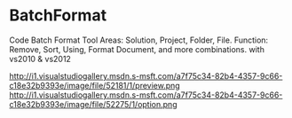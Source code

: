 BatchFormat
===========

Code Batch Format Tool Areas: Solution, Project, Folder, File. Function: Remove, Sort, Using, Format Document, and more combinations. with vs2010 &amp; vs2012

http://i1.visualstudiogallery.msdn.s-msft.com/a7f75c34-82b4-4357-9c66-c18e32b9393e/image/file/52181/1/preview.png
http://i1.visualstudiogallery.msdn.s-msft.com/a7f75c34-82b4-4357-9c66-c18e32b9393e/image/file/52275/1/option.png
